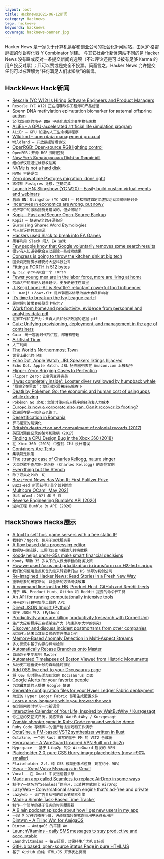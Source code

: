 ```yaml
---
layout: post
title: Hacknews2021-06-12新闻
category: Hacknews
tags: hacknews
keywords: hacknews
coverage: hacknews-banner.jpg
---
```


Hacker News 是一家关于计算机黑客和创业公司的社会化新闻网站，由保罗·格雷厄姆的创业孵化器 Y Combinator 创建。
与其它社会化新闻网站不同的是 Hacker News 没有踩或反对一条提交新闻的选项（不过评论还是可以被有足够 Karma 的用户投反对票）；只可以赞或是完全不投票。简而言之，Hacker News 允许提交任何可以被理解为“任何满足人们求知欲”的新闻。

## HackNews Hack新闻


- [Rescale (YC W12) Is Hiring Software Engineers and Product Managers](https://jobs.lever.co/rescale)
- `Rescale（YC W12）正在招聘软件工程师和产品经理`
- [Sperm DNA methylation epimutation biomarker for paternal offspring autism](https://doi.org/10.1186/s13148-020-00995-2)
- `父代自闭症的精子 DNA 甲基化表观突变生物标志物`
- [ALiEn – a GPU-accelerated artificial life simulation program](https://alien-project.org/)
- `ALiEn – GPU 加速的人工生命模拟程序`
- [Wildland – open data management protocol](https://wildland.io/)
- `Wildland – 开放数据管理协议`
- [OpenRGB: Open-source RGB lighting control](https://openrgb.org/)
- `OpenRGB：开源 RGB 照明控制`
- [New York Senate passes Right to Repair bill](https://www.ifixit.com/News/50722/victory-new-york-senate-passes-landmark-right-to-repair-bill)
- `纽约参议院通过维修权法案`
- [NVMe is not a hard disk](https://blog.koehntopp.info/2021/05/25/nvme-is-not-a-hard-disk.html)
- `NVMe 不是硬盘`
- [Zero downtime Postgres migration, done right](https://engineering.theblueground.com/blog/zero-downtime-postgres-migration-done-right/)
- `零停机 Postgres 迁移，正确完成`
- [Launch HN: Slingshow (YC W20) – Easily build custom virtual events and webinars](item?id=27474808)
- `启动 HN：Slingshow (YC W20) – 轻松构建自定义虚拟活动和网络研讨会`
- [Incentives in economics are wrong, but how?](https://wyclif.substack.com/p/incentives-in-economics-are-wrong)
- `经济学中的激励措施是错误的，但如何呢？`
- [Kopia – Fast and Secure Open-Source Backup](https://kopia.io/)
- `Kopia – 快速安全的开源备份`
- [Surprising Shared Word Etymologies](https://www.danielde.dev/blog/surprising-shared-word-etymologies/)
- `令人惊讶的共享词源`
- [Hackers used Slack to break into EA Games](https://www.vice.com/en/article/7kvkqb/how-ea-games-was-hacked-slack)
- `黑客利用 Slack 闯入 EA 游戏`
- [Few people know that Google voluntarily removes some search results](https://twitter.com/kashhill/status/1402986015107653647)
- `很少有人知道谷歌会主动删除一些搜索结果`
- [Congress is going to throw the kitchen sink at big tech](https://bigtechnology.substack.com/p/congress-is-going-to-throw-the-kitchen)
- `国会将把厨房水槽扔给大型科技公司`
- [Fitting a FORTH in 512 bytes](https://niedzejkob.p4.team/bootstrap/miniforth/)
- `在 512 字节中拟合一个 Forth`
- [Fewer young men are in the labor force, more are living at home](https://www.bloomberg.com/news/articles/2021-06-11/fewer-young-men-are-in-the-labor-force-more-are-living-at-home)
- `劳动力中的年轻人越来越少，更多的是住在家里`
- [J. Kenji López-Alt is Seattle’s reluctant powerful food influencer](https://www.seattletimes.com/life/food-drink/j-kenji-lopez-alt-is-seattles-most-powerful-food-influencer-and-its-most-reluctant-one/)
- `J. Kenji López-Alt 是西雅图不情愿的强大食品影响者`
- [It’s time to break up the Ivy League cartel](https://www.chronicle.com/article/how-meritocracy-became-trickle-down-education)
- `是时候打破常春藤联盟卡特尔了`
- [Work from home and productivity: evidence from personnel and analytics data pdf](https://bfi.uchicago.edu/wp-content/uploads/2021/05/BFI_WP_2021-56.pdf)
- `在家工作和生产力：来自人员和分析数据的证据 pdf`
- [Guix: Unifying provisioning, deployment, and management in the age of containers](https://archive.fosdem.org/2020/schedule/event/guix/)
- `Guix：统一容器时代的供应、部署和管理`
- [Artificial Time](https://fortelabs.co/blog/artificial-time/)
- `人工时间`
- [The World’s Northernmost Town](https://www.scientificamerican.com/article/the-worlds-northernmost-town-is-changing-dramatically/)
- `世界上最北的小镇`
- [Echo Dot, Apple Watch, JBL Speakers listings hijacked](https://sellercentral.amazon.com/forums/t/review-manipulation-amazon-echo-dot-listing-hijacked-seriosly/856604)
- `Echo Dot、Apple Watch、JBL 扬声器列表在 Amazon.com 上被劫持`
- [Flipper Zero: Bringing Cases to Perfection](https://blog.flipperzero.one/bringing-cases-to-perfection/)
- `Flipper Zero：让案例变得完美`
- ['I was completely inside': Lobster diver swallowed by humpback whale](https://capecodtimes.com/story/news/2021/06/11/humpback-whale-catches-michael-packard-lobster-driver-mouth-proviencetown-cape-cod/7653838002/)
- `“我完全在里面”：龙虾潜水员被座头鲸吞下`
- [Death by Pokémon Go: the economic and human cost of using apps while driving](https://papers.ssrn.com/sol3/papers.cfm?abstract_id=3073723)
- `Pokémon Go 之死：驾驶时使用应用程序的经济和人力成本`
- [Europe is now a corporate also-ran. Can it recover its footing?](https://www.economist.com/briefing/2021/06/05/once-a-corporate-heavyweight-europe-is-now-an-also-ran-can-it-recover-its-footing)
- `欧洲现在是一家企业也跑了。`
- [Desertification in Romania](https://www.geographyrealm.com/desertification-in-romania/)
- `罗马尼亚的荒漠化`
- [Britain’s destruction and concealment of colonial records (2017)](https://www.tandfonline.com/doi/full/10.1080/03086534.2017.1294256)
- `英国对殖民记录的破坏和隐瞒（2017）`
- [Finding a CPU Design Bug in the Xbox 360 (2018)](https://randomascii.wordpress.com/2018/01/07/finding-a-cpu-design-bug-in-the-xbox-360/)
- `在 Xbox 360 (2018) 中查找 CPU 设计错误`
- [Containers Are Tents](https://increment.com/containers/containers-vs-vms/)
- `集装箱是帐篷`
- [The strange case of Charles Kellogg, nature singer](https://tedgioia.substack.com/p/the-man-who-put-out-fires-with-music)
- `大自然歌手查尔斯·凯洛格 (Charles Kellogg) 的奇怪案例`
- [Everything but the Stench](https://www.laphamsquarterly.org/roundtable/everything-stench)
- `除了恶臭之外的一切`
- [BuzzFeed News Has Won Its First Pulitzer Prize](https://www.buzzfeednews.com/article/davidmack/pulitzer-prize-buzzfeed-news-won-china-detention-camps)
- `BuzzFeed 新闻获得了首个普利策奖`
- [Multicore OCaml: May 2021](https://discuss.ocaml.org/t/multicore-ocaml-may-2021/7990)
- `多核 OCaml：2021 年 5 月`
- [Reverse Engineering Bumble’s API (2020)](https://blog.securityevaluators.com/reverse-engineering-bumbles-api-a2a0d39b3a87)
- `逆向工程 Bumble 的 API (2020)`


## HackShows Hacks展示

- [ A tool to self host game servers with a free static IP](https://playit.gg/)
- `我制作了Ngork，但用于游戏服务器`
- [ A flow based data processing editor](https://datablocks.pro/)
- `数据块–编辑器，无需代码即可探索和转换数据`
- [ Koody helps under-35s make smart financial decisions](https://www.koody.co/)
- `Koody 帮助 35 岁以下的人做出明智的财务决策`
- [ How we used focus and prioritization to transform our HS-led startup](https://blog.replit.com/petcode)
- `我们如何使用重点和优先级来转变我们由 HS 领导的初创公司`
- [ Re-Imagined Hacker News: Read Stories in a Fresh New Way](item?id=27453028)
- `重新想象的黑客新闻：以全新的方式阅读故事`
- [ A command line tool for HN, Product Hunt, GitHub and Reddit feeds](https://github.com/Mayandev/hacker-feeds-cli)
- `用于 HN、Product Hunt、GitHub 和 Reddit 提要的命令行工具`
- [ An API for running computationally intensive tools](https://www.trytoolchest.com/)
- `用于运行计算密集型工具的 API`
- [ Direct JSON Import (Python)](https://github.com/zaghaghi/direct-json-import)
- `直接 JSON 导入 (Python)`
- [ Productivity apps are killing productivity (research with Cornell Uni)](https://language.work/study/)
- `生产力应用程序正在扼杀生产力（与康奈尔大学的研究）`
- [ Discover and discuss incident postmortems from other companies](https://postmortem.io/)
- `发现并讨论来自其他公司的事件事后分析`
- [ Memory-Based Anomaly Detection in Multi-Aspect Streams](https://github.com/Stream-AD/MemStream)
- `多方面流中基于内存的异常检测`
- [ Automatically Rebase Branches onto Master](https://github.com/Timmmm/autorebase)
- `自动将分支变基到 Master`
- [ Automated Timelapses of Boston Viewed from Historic Monuments](https://bostontimelapse.org/)
- `从历史古迹看波士顿的自动延时摄影`
- [ Add OSS live chat to your Docusaurus page](https://github.com/papercups-io/docusaurus-plugin)
- `将 OSS 实时聊天添加到您的 Docusaurus 页面`
- [ Google Alerts for your favorite people](https://alias.co)
- `为您最喜爱的人提供 Google 快讯`
- [ Generate configuration files for your Hyper Ledger Fabric deployment](https://hlf-automater.herokuapp.com)
- `为您的 Hyper Ledger Fabric 部署生成配置文件`
- [ Learn a new language while you browse the web](https://www.fluent.co)
- `在浏览网页时学习一门新语言`
- [ Interactive Calendar of Your Life, Inspired by WaitButWhy / Kurzgesagt](https://henk23.github.io/your-life/)
- `你生活的交互式日历，灵感来自 WaitButWhy / Kurzgesagt`
- [ Zombie shooter game in Ruby Code repo and working demo](https://github.com/shanshaji/Tank-Vs-Zombie-Game-Ruby)
- `Ruby Code 存储库中的僵尸射击游戏和工作演示`
- [ OctaSine, a FM-based VST2 synthesizer written in Rust](https://github.com/greatest-ape/OctaSine)
- `OctaSine，一个用 Rust 编写的基于 FM 的 VST2 合成器`
- [ Hyprspace – A WireGuard Inspired VPN Built on Libp2p](https://github.com/hyprspace/hyprspace)
- `Hyprspace – 基于 Libp2p 的受 WireGuard 启发的 VPN`
- [ Plaiceholder 2.0, pure CSS blurry image placeholders (now ~90% smaller)](https://github.com/joe-bell/plaiceholder)
- `Plaiceholder 2.0，纯 CSS 模糊图像占位符（现在约小 90%）`
- [ Vocal – Send Voice Messages in Gmail](https://chrome.google.com/webstore/detail/vocal-send-voice-messages/boopggfapjaffppjmldgifjkgemgkgfd?hl=en&authuser=0)
- `Vocal – 在 Gmail 中发送语音消息`
- [ Made an app called Seamless to replace AirDrop in some ways](https://shinystone.net/seamless)
- `制作了一款名为“Seamless”的应用，以某种方式替代 AirDrop`
- [ LazyWeb – Conversational search engine that's ad-free and private](https://lazyweb.ai/)
- `LazyWeb – 无广告且私密的对话式搜索引擎`
- [ Made a Simple Task-Based Time Tracker](https://aitrack.work)
- `制作一个简单的基于任务的时间跟踪器`
- [ A 9 min podcast episode about how I get new users in my app](https://anchor.fm/wannabentrepreneur/episodes/33---How-I-get-new-users-e12jvm2)
- `一段 9 分钟的播客节目，讲述我如何在我的应用中获得新用户`
- [ Dintwm – A Tiling Wm for AmigaOS](https://github.com/RasmusEdgar/dintwm)
- `Dintwm – AmigaOS 的平铺 Wm`
- [ LaunchVitamins – daily SMS messages to stay productive and accountable](item?id=27477610)
- `LaunchVitamins – 每日短信，以保持生产力和责任感`
- [ GitHub based, open-source Status Page in pure HTML/JS](https://github.com/statsig-io/statuspage)
- `基于 GitHub 的纯 HTML/JS 开源状态页面`

